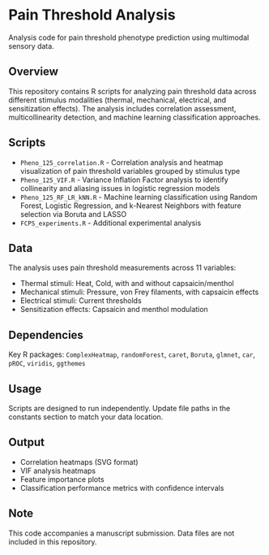 # Pain Threshold Analysis

Analysis code for pain threshold phenotype prediction using multimodal sensory data.

## Overview

This repository contains R scripts for analyzing pain threshold data across different stimulus modalities (thermal, mechanical, electrical, and sensitization effects). The analysis includes correlation assessment, multicollinearity detection, and machine learning classification approaches.

## Scripts

- `Pheno_125_correlation.R` - Correlation analysis and heatmap visualization of pain threshold variables grouped by stimulus type
- `Pheno_125_VIF.R` - Variance Inflation Factor analysis to identify collinearity and aliasing issues in logistic regression models
- `Pheno_125_RF_LR_kNN.R` - Machine learning classification using Random Forest, Logistic Regression, and k-Nearest Neighbors with feature selection via Boruta and LASSO
- `FCPS_experiments.R` - Additional experimental analysis

## Data

The analysis uses pain threshold measurements across 11 variables:
- Thermal stimuli: Heat, Cold, with and without capsaicin/menthol
- Mechanical stimuli: Pressure, von Frey filaments, with capsaicin effects
- Electrical stimuli: Current thresholds
- Sensitization effects: Capsaicin and menthol modulation

## Dependencies

Key R packages: `ComplexHeatmap`, `randomForest`, `caret`, `Boruta`, `glmnet`, `car`, `pROC`, `viridis`, `ggthemes`

## Usage

Scripts are designed to run independently. Update file paths in the constants section to match your data location.

## Output

- Correlation heatmaps (SVG format)
- VIF analysis heatmaps
- Feature importance plots
- Classification performance metrics with confidence intervals

## Note

This code accompanies a manuscript submission. Data files are not included in this repository.